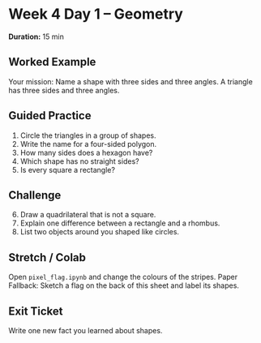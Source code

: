 # Week 4 Day 1 – Geometry

**Duration:** 15 min

## Worked Example
Your mission: Name a shape with three sides and three angles.
A triangle has three sides and three angles.

## Guided Practice
1. Circle the triangles in a group of shapes.
2. Write the name for a four-sided polygon.
3. How many sides does a hexagon have?
4. Which shape has no straight sides?
5. Is every square a rectangle?

## Challenge
6. Draw a quadrilateral that is not a square.
7. Explain one difference between a rectangle and a rhombus.
8. List two objects around you shaped like circles.

## Stretch / Colab
Open `pixel_flag.ipynb` and change the colours of the stripes.
Paper Fallback: Sketch a flag on the back of this sheet and label its shapes.

## Exit Ticket
Write one new fact you learned about shapes.
